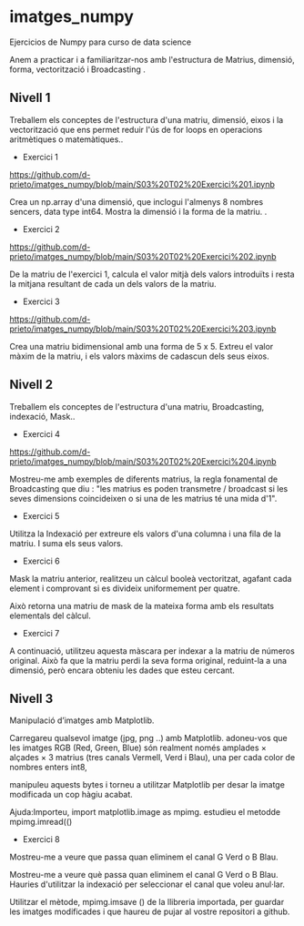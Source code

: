 # imatges_numpy
Ejercicios de Numpy para curso de data science


Anem a practicar i a familiaritzar-nos amb l'estructura de Matrius, dimensió, forma, vectorització i Broadcasting .
## Nivell 1

Treballem els conceptes de l'estructura d'una matriu, dimensió, eixos i la vectorització que ens permet reduir l'ús de for loops en operacions aritmètiques o matemàtiques..

- Exercici 1

https://github.com/d-prieto/imatges_numpy/blob/main/S03%20T02%20Exercici%201.ipynb

Crea un np.array d'una dimensió, que inclogui l'almenys 8 nombres sencers, data type int64. Mostra la dimensió i la forma de la matriu. .

- Exercici 2

https://github.com/d-prieto/imatges_numpy/blob/main/S03%20T02%20Exercici%202.ipynb

De la matriu de l'exercici 1, calcula el valor mitjà dels valors introduïts i resta la mitjana resultant de cada un dels valors de la matriu.

- Exercici 3

https://github.com/d-prieto/imatges_numpy/blob/main/S03%20T02%20Exercici%203.ipynb

Crea una matriu bidimensional amb una forma de 5 x 5. Extreu el valor màxim de la matriu, i els valors màxims de cadascun dels seus eixos.

## Nivell 2

Treballem els conceptes de l'estructura d'una matriu, Broadcasting, indexació, Mask..

- Exercici 4

https://github.com/d-prieto/imatges_numpy/blob/main/S03%20T02%20Exercici%204.ipynb

Mostreu-me amb exemples de diferents matrius, la regla fonamental de Broadcasting que diu : "les matrius es poden transmetre / broadcast si les seves dimensions coincideixen o si una de les matrius té una mida d'1".

- Exercici 5

Utilitza la Indexació per extreure els valors d'una columna i una fila de la matriu. I suma els seus valors.

- Exercici 6

Mask la matriu anterior, realitzeu un càlcul booleà vectoritzat, agafant cada element i comprovant si es divideix uniformement per quatre.

Això retorna una matriu de mask de la mateixa forma amb els resultats elementals del càlcul.

- Exercici 7

A continuació, utilitzeu aquesta màscara per indexar a la matriu de números original. Això fa que la matriu perdi la seva forma original, reduint-la a una dimensió, però encara obteniu les dades que esteu cercant.

## Nivell 3

Manipulació d’imatges amb Matplotlib.

Carregareu qualsevol imatge (jpg, png ..) amb Matplotlib. adoneu-vos que les imatges RGB (Red, Green, Blue) són realment només amplades × alçades × 3 matrius (tres canals Vermell, Verd i Blau), una per cada color de nombres enters int8,

manipuleu aquests bytes i torneu a utilitzar Matplotlib per desar la imatge modificada un cop hàgiu acabat.

Ajuda:Importeu, import matplotlib.image as mpimg. estudieu el metodde mpimg.imread(()

- Exercici 8

Mostreu-me a veure que passa quan eliminem el canal G Verd o B Blau.

Mostreu-me a veure què passa quan eliminem el canal G Verd o B Blau. Hauries d'utilitzar la indexació per seleccionar el canal que voleu anul·lar.

Utilitzar el mètode, mpimg.imsave () de la llibreria importada, per guardar les imatges modificades i que haureu de pujar al vostre repositori a github.
